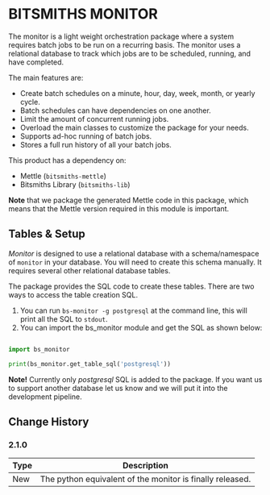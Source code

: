 # BITSMITHS MONITOR #

The monitor is a light weight orchestration package where a system requires batch jobs to be run on a recurring basis.  The monitor
uses a relational database to track which jobs are to be scheduled, running, and have completed.


The main features are:
- Create batch schedules on a minute, hour, day, week, month, or yearly cycle.
- Batch schedules can have dependencies on one another.
- Limit the amount of concurrent running jobs.
- Overload the main classes to customize the package for your needs.
- Supports ad-hoc running of batch jobs.
- Stores a full run history of all your batch jobs.


This product has a dependency on:

- Mettle (`bitsmiths-mettle`)
- Bitsmiths Library (`bitsmiths-lib`)


**Note** that we package the generated Mettle code in this package, which means that the Mettle version required in this module is important.

## Tables & Setup ##

*Monitor* is designed to use a relational database with a schema/namespace of `monitor` in your database. You will need to create this schema manually.
It requires several other relational database tables.

The package provides the SQL code to create these tables. There are two ways to access the table creation SQL.

1. You can run `bs-monitor -g postgresql` at the command line, this will print all the SQL to `stdout`.
2. You can import the bs_monitor module and get the SQL as shown below:

```python

import bs_monitor

print(bs_monitor.get_table_sql('postgresql'))

```

**Note!** Currently only *postgresql* SQL is added to the package. If you want us to support another database let
us know and we will put it into the development pipeline.


## Change History ##

### 2.1.0 ###

| Type | Description |
| ---- | ----------- |
| New  | The python equivalent of the monitor is finally released. |
